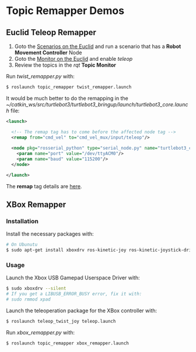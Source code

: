 # Topic Remapper Demos

## Euclid Teleop Remapper

1) Goto the [Scenarios on the Euclid](http://euclid.local/#config/scenarios) and run a scenario 
that has a **Robot Movement Controller** Node
2) Goto the [Monitor on the Euclid](http://euclid.local/#apps) and enable *teleop*
3) Review the topics in the *rqt* **Topic Monitor**

Run *twist_remapper.py* with: 
```bash
$ roslaunch topic_remapper twist_remapper.launch
```

It would be much better to do the remapping in the *~/catkin_ws/src/turtlebot3/turtlebot3_bringup/launch/turtlebot3_core.launch* file:
```xml
<launch>

  <!-- The remap tag has to come before the affected node tag -->
  <remap from="cmd_vel" to="cmd_vel_mux/input/teleop"/>
  
  <node pkg="rosserial_python" type="serial_node.py" name="turtlebot3_core" output="screen">
    <param name="port" value="/dev/ttyACM0"/>
    <param name="baud" value="115200"/>
  </node>

</launch>
``` 

The **remap** tag details are [here](http://wiki.ros.org/roslaunch/XML/remap).


## XBox Remapper

### Installation

Install the necessary packages with:
````bash
# On Ubunutu
$ sudo apt-get install xboxdrv ros-kinetic-joy ros-kinetic-joystick-drivers ros-kinetic-teleop-twist-joy
````

### Usage

Launch the Xbox USB Gamepad Userspace Driver with:
```bash
$ sudo xboxdrv --silent
# If you get a LIBUSB_ERROR_BUSY error, fix it with:
# sudo rmmod xpad
```

Launch the teleoperation package for the XBox controller with:
```bash
$ roslaunch teleop_twist_joy teleop.launch
```

Run *xbox_remapper.py* with: 
```bash
$ roslaunch topic_remapper xbox_remapper.launch
```
